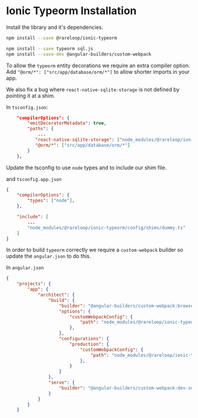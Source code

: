 # Ionic Typeorm Installation

Install the library and it's dependencies.

``` sh
npm install --save @rareloop/ionic-typeorm
```

``` sh
npm install --save typeorm sql.js
npm install --save-dev @angular-builders/custom-webpack
```

To allow the `typeorm` entity decorations we require an extra compiler option.
Add `"@orm/*": ["src/app/database/orm/*"]` to allow shorter imports in your app.

We also fix a bug where `react-native-sqlite-storage` is not defined by pointing it at a shim.

In `tsconfig.json`:

``` json
    "compilerOptions": {
        "emitDecoratorMetadata": true,
        "paths": {
            ...
           "react-native-sqlite-storage": ["node_modules/@rareloop/ionic-typeorm/config/shims/dummy.ts"],
           "@orm/*": ["src/app/database/orm/*"]
        }
    },
```

Update the tsconfig to use `node` types and to include our shim file.

and `tsconfig.app.json`

``` json
{
    "compilerOptions": {
        "types": ["node"],
    },

    "include": [
        ...
        "node_modules/@rareloop/ionic-typeorm/config/shims/dummy.ts"
    ]
}
```

In order to build `typeorm` correctly we require a `custom-webpack` builder so update the `angular.json` to do this.

In `angular.json`

``` json
{
    "projects": {
        "app": {
            "architect": {
                "build": {
                    "builder": "@angular-builders/custom-webpack:browser",
                    "options": {
                        "customWebpackConfig": {
                            "path": "node_modules/@rareloop/ionic-typeorm/config/webpack.asm.js"
                        },
                    },
                    "configurations": {
                        "production": {
                            "customWebpackConfig": {
                                "path": "node_modules/@rareloop/ionic-typeorm/config/webpack.wasm.js"
                            },
                        }
                    }
                },
                "serve": {
                    "builder": "@angular-builders/custom-webpack:dev-server"
                }
            }
        }
    }
```
